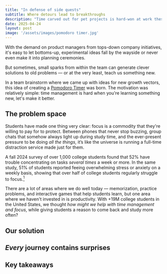 ```yaml
---
title: "In defense of side quests"
subtitle: Where detours lead to breakthroughs
description: "Time carved out for pet projects is hard-won at work these days, but there's so much value in spending time outside official company projects."
date: 2025-04-24
layout: post
image: '/assets/images/pomodoro timer.jpg'
---
```


With the demand on product managers from tops-down company initiatives, it's easy to let bottoms-up, experimental ideas fall by the wayside or never even make it into planning ceremonies. 

But sometimes, small sparks from within the team can generate clever solutions to old problems — or at the very least, teach us something new. 

In a team brainstorm where we came up with ideas for new growth vectors, this idea of creating a <a href="https://quizlet.com/features/pomodoro-timer">Pomodoro Timer</a> was born. The motivation was relatively simple: time management is hard when you're learning something new, let's make it better. 

<h2>The problem space</h2>
Students have made one thing very clear: focus is a commodity that they're willing to pay for to protect. Between phones that never stop buzzing, group chats that somehow always light up during study time, and the ever-present pressure to be doing <em>all the things</em>, it’s like the universe is running a full-time distraction service made just for them. 

A fall 2024 survey of over 1,000 college students found that 52% have trouble concentrating on tasks <em>several times</em> a week or more. In the same study, 51% of students reported feeing overwhelming stress or anxiety on a weekly basis, showing that over half of college students regularly struggle to focus.<a href="https://kahoot.com/press/2024/10/29/study-habits-snapshot-2024/#:~:text=match%20at%20L142%20challenges%2C%20with,a%20week%20or%20every%20day:"><sup>1</sup></a>

There are a lot of areas where we do well today — memorization, practice problems, and interactive games that help students learn, but one area where we haven't invested in is productivity. With +19M college students in the United States, we thought <em>how might we help with time management and focus</em>, while giving students a reason to come back and study more often? 

<h2>Our solution</h2>

<h2><em>Every</em> journey contains surprises</h2>

<h2>Key takeaways</h2>

<blockquote>
  
</blockquote>
